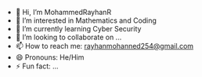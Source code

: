 - 👋 Hi, I’m MohammedRayhanR
- 👀 I’m interested in Mathematics and Coding
- 🌱 I’m currently learning Cyber Security
- 💞️ I’m looking to collaborate on ...
- 📫 How to reach me: rayhanmohanned254@gmail.com
- 😄 Pronouns: He/Him
- ⚡ Fun fact: ...

<!---
MohammedRayhanR/MohammedRayhanR is a ✨ special ✨ repository because its `README.md` (this file) appears on your GitHub profile.
You can click the Preview link to take a look at your changes.
--->
